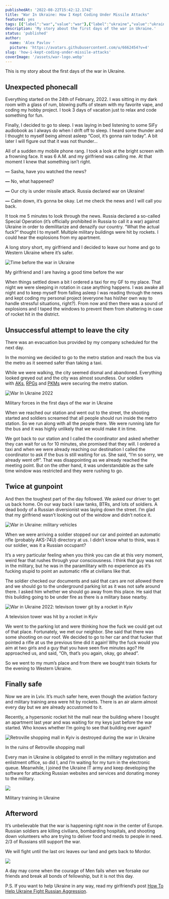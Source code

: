 ```yaml
---
publishedAt: '2022-08-22T15:42:12.174Z'
title: "War In Ukraine: How I Kept Coding Under Missile Attacks"
featured: yes
tags: [{"label":"war","value":"war"},{"label":"ukraine","value":"ukraine"}]
description: 'My story about the first days of the war in Ukraine.'
status: 'published'
author:
  name: 'Alex Pavlov '
  picture: 'https://avatars.githubusercontent.com/u/6662454?v=4'
slug: 'how-i-kept-coding-under-missile-attacks'
coverImage: '/assets/war-logo.webp'
---
```


This is my story about the first days of the war in Ukraine.

## Unexpected phonecall

Everything started on the 24th of February, 2022. I was sitting in my dark room with a glass of rum, blowing puffs of steam with my favorite vape, and coding my hobby project. I took 3 days of vacation just to relax and code something for fun.

Finally, I decided to go to sleep. I was laying in bed listening to some SiFy audiobook as I always do when I drift off to sleep. I heard some thunder and I thought to myself being almost asleep “Cool, it’s gonna rain today”. A bit later I will figure out that it was not thunder…

All of a sudden my mobile phone rang. I took a look at the bright screen with a frowning face. It was 6 A.M. and my girlfriend was calling me. At that moment I knew that something isn’t right.

**—** Sasha, have you watched the news?

**—** No, what happened?

**—** Our city is under missile attack. Russia declared war on Ukraine!

**—** Calm down, it’s gonna be okay. Let me check the news and I will call you back.

It took me 5 minutes to look through the news. Russia declared a so-called Special Operation (it’s officially prohibited in Russia to call it a war) against Ukraine in order to demilitarize and denazify our country. “What the actual fuck?” thought I to myself. Multiple military buildings were hit by rockets. I could hear the explosions from my apartment.

A long story short, my girlfriend and I decided to leave our home and go to Western Ukraine where it’s safer.

![Time before the war in Ukraine](/assets/alinka.jpeg)

My girlfriend and I are having a good time before the war

When things settled down a bit I ordered a taxi for my GF to my place. That night we were sleeping in rotation in case anything happens. I was awake all night and to keep myself from falling asleep I was reading through the news and kept coding my personal project (everyone has his\her own way to handle stressful situations, right?). From now and then there was a sound of explosions and I taped the windows to prevent them from shattering in case of rocket hit in the district.

## Unsuccessful attempt to leave the city

There was an evacuation bus provided by my company scheduled for the next day.

In the morning we decided to go to the metro station and reach the bus via the metro as it seemed safer than taking a taxi.

While we were walking, the city seemed dismal and abandoned. Everything looked greyed out and the city was almost soundless. Our soldiers with [AKs](https://en.wikipedia.org/wiki/AK-47), [RPGs](https://en.wikipedia.org/wiki/Rocket-propelled_grenade) and [PKMs](https://en.wikipedia.org/wiki/PK_machine_gun) were securing the metro station.

![War In Ukraine 2022](/assets/soldier.webp)

Military forces in the first days of the war in Ukraine

When we reached our station and went out to the street, the shooting started and soldiers screamed that all people should run inside the metro station. So we run along with all the people there. We were running late for the bus and it was highly unlikely that we would make it in time.

We got back to our station and I called the coordinator and asked whether they can wait for us for 10 minutes, she promised that they will. I ordered a taxi and when we were already reaching our destination I called the coordinator to ask if the bus is still waiting for us. She said, “I’m so sorry, we already went off”. That was disappointing as we already reached the meeting point. But on the other hand, it was understandable as the safe time window was restricted and they were rushing to go.

## Twice at gunpoint

And then the toughest part of the day followed. We asked our driver to get us back home. On our way back I saw tanks, BTRs, and lots of soldiers. A dead body of a Russian diversionist was laying down the street. I’m glad that my girlfriend wasn’t looking out of the window and didn’t notice it.

![War in Ukraine: military vehicles](/assets/convoy.jpeg)

When we were arriving a soldier stopped our car and pointed an automatic rifle (probably AKS-74U) directory at us. I didn’t know what to think, was it our soldier, was it a Russian occupant?

It’s a very particular feeling when you think you can die at this very moment, weird fear that rushes through your consciousness. I think that guy was not in the military, but he was in the paramilitary with no experience as it’s fucking stupid to point an automatic rifle at civilians like that.

The soldier checked our documents and said that cars are not allowed there and we should go to the underground parking lot as it was not safe around there. I asked him whether we should go away from this place. He said that this building going to be under fire as there is a military base nearby.

![War in Ukraine 2022: televison tower git by a rocket in Kyiv](/assets/tele.webp)

A television tower was hit by a rocket in Kyiv

We went to the parking lot and were thinking how the fuck we could get out of that place. Fortunately, we met our neighbor. She said that there was some shooting on our roof. We decided to go to her car and that fucker that pointed a rifle at us the previous time did it again! Why the fuck would you aim at two girls and a guy that you have seen five minutes ago? He approached us, and said, “Oh, that’s you again, okay, go ahead”.

So we went to my mum’s place and from there we bought train tickets for the evening to Western Ukraine.

## Finally safe

Now we are in Lviv. It’s much safer here, even though the aviation factory and military training area were hit by rockets. There is an air alarm almost every day but we are already accustomed to it.

Recently, a hypersonic rocket hit the mall near the building where I bought an apartment last year and was waiting for my keys just before the war started. Who knows whether I’m going to see that building ever again?

![Retroville shopping mall in Kyiv is destroyed during the war in Ukraine](/assets/varshavsky.jpeg)

In the ruins of Retroville shopping mall

Every man in Ukraine is obligated to enroll in the military registration and enlistment office, so did I, and I’m waiting for my turn in the electronic queue. Meanwhile, I joined the Ukraine IT army and keep developing the software for attacking Russian websites and services and donating money to the military.

![](/assets/special-forces.jpeg)

Military training in Ukraine

## Afterword

It’s unbelievable that the war is happening right now in the center of Europe. Russian soldiers are killing civilians, bombarding hospitals, and shooting down volunteers who are trying to deliver food and meds to people in need. 2/3 of Russians still support the war.

We will fight until the last orc leaves our land and gets back to Mordor.

![](/assets/lord-of-the-rings.jpeg)

A day may come when the courage of Men fails when we forsake our friends and break all bonds of fellowship, but it is not this day.

P.S. If you want to help Ukraine in any way, read my girlfriend’s post [How To Help Ukraine Fight Russian Aggression](https://awesomekyiv.com/2022/03/02/help-ukraine-against-russian-aggression/).
